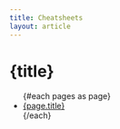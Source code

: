 ```yaml
---
title: Cheatsheets
layout: article
---
```


<script context="module">
  export async function load({ fetch, url }) {
    const response = await fetch('/api/v1/pages.json?parent=' + url.pathname);
    return {
      stuff: {
        title: 'Cheatsheets'
      },
      props: {
        pages: response.ok && (await response.json())
      }
    };
  }
</script>

<script lang="ts">
  export let pages;
</script>

# {title}

<ul>
  {#each pages as page}
    <li><a href={page.href}>{page.title}</a></li>
  {/each}
</ul>
